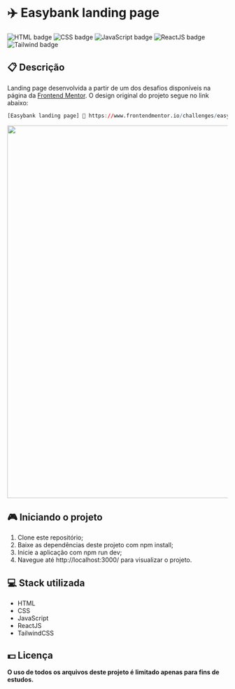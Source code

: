 # ✈️ Easybank landing page

![HTML badge](https://img.shields.io/badge/html5-%23E34F26.svg?style=for-the-badge&logo=html5&logoColor=white)
![CSS badge](https://img.shields.io/badge/css3-%231572B6.svg?style=for-the-badge&logo=css3&logoColor=white)
![JavaScript badge](https://img.shields.io/badge/javascript-%23323330.svg?style=for-the-badge&logo=javascript&logoColor=%23F7DF1E)
![ReactJS badge](https://img.shields.io/badge/react-%2320232a.svg?style=for-the-badge&logo=react&logoColor=%2361DAFB)
![Tailwind badge](https://img.shields.io/badge/tailwindcss-%2338B2AC.svg?style=for-the-badge&logo=tailwind-css&logoColor=white)

## 📋 Descrição

Landing page desenvolvida a partir de um dos desafios disponíveis na página da [Frontend Mentor](https://www.frontendmentor.io/). O design original do projeto segue no link abaixo:

```r
[Easybank landing page] 🔗 https://www.frontendmentor.io/challenges/easybank-landing-page-WaUhkoDN
```

<img width="850px" src="https://user-images.githubusercontent.com/105606295/223843847-05909371-f8ae-498f-baae-49802e973047.png">

## 🎮 Iniciando o projeto

1. Clone este repositório;
2. Baixe as dependências deste projeto com npm install;
3. Inicie a aplicação com npm run dev;
4. Navegue até http://localhost:3000/ para visualizar o projeto.

## 💻 Stack utilizada

-   HTML
-   CSS
-   JavaScript
-   ReactJS
-   TailwindCSS

## 💵 Licença

**O uso de todos os arquivos deste projeto é limitado apenas para fins de estudos.**
